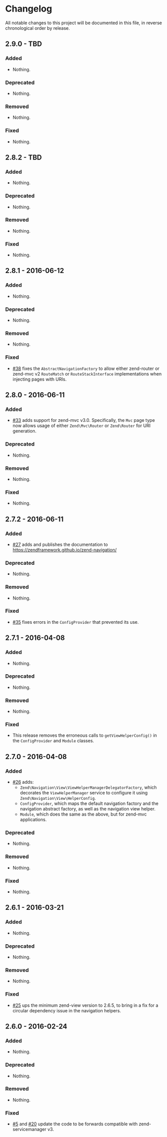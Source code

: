 # Changelog

All notable changes to this project will be documented in this file, in reverse chronological order by release.

## 2.9.0 - TBD

### Added

- Nothing.

### Deprecated

- Nothing.

### Removed

- Nothing.

### Fixed

- Nothing.

## 2.8.2 - TBD

### Added

- Nothing.

### Deprecated

- Nothing.

### Removed

- Nothing.

### Fixed

- Nothing.

## 2.8.1 - 2016-06-12

### Added

- Nothing.

### Deprecated

- Nothing.

### Removed

- Nothing.

### Fixed

- [#38](https://github.com/zendframework/zend-navigation/pull/38) fixes the
  `AbstractNavigationFactory` to allow either zend-router or zend-mvc v2
  `RouteMatch` or `RouteStackInterface` implementations when injecting pages
  with URIs.

## 2.8.0 - 2016-06-11

### Added

- [#33](https://github.com/zendframework/zend-navigation/pull/33) adds support
  for zend-mvc v3.0. Specifically, the `Mvc` page type now allows usage of
  either `Zend\Mvc\Router` or `Zend\Router` for URI generation.

### Deprecated

- Nothing.

### Removed

- Nothing.

### Fixed

- Nothing.

## 2.7.2 - 2016-06-11

### Added

- [#27](https://github.com/zendframework/zend-navigation/pull/27) adds and
  publishes the documentation to https://zendframework.github.io/zend-navigation/

### Deprecated

- Nothing.

### Removed

- Nothing.

### Fixed

- [#35](https://github.com/zendframework/zend-navigation/pull/35) fixes errors
  in the `ConfigProvider` that prevented its use.

## 2.7.1 - 2016-04-08

### Added

- Nothing.

### Deprecated

- Nothing.

### Removed

- Nothing.

### Fixed

- This release removes the erroneous calls to `getViewHelperConfig()` in the
  `ConfigProvider` and `Module` classes.

## 2.7.0 - 2016-04-08

### Added

- [#26](https://github.com/zendframework/zend-navigation/pull/26) adds:
  - `Zend\Navigation\View\ViewHelperManagerDelegatorFactory`, which decorates
    the `ViewHelperManager` service to configure it using
    `Zend\Navigation\View\HelperConfig`.
  - `ConfigProvider`, which maps the default navigation factory and the
    navigation abstract factory, as well as the navigation view helper.
  - `Module`, which does the same as the above, but for zend-mvc
    applications.

### Deprecated

- Nothing.

### Removed

- Nothing.

### Fixed

- Nothing.

## 2.6.1 - 2016-03-21

### Added

- Nothing.

### Deprecated

- Nothing.

### Removed

- Nothing.

### Fixed

- [#25](https://github.com/zendframework/zend-navigation/pull/25) ups the
  minimum zend-view version to 2.6.5, to bring in a fix for a circular
  dependency issue in the navigation helpers.

## 2.6.0 - 2016-02-24

### Added

- Nothing.

### Deprecated

- Nothing.

### Removed

- Nothing.

### Fixed

- [#5](https://github.com/zendframework/zend-navigation/pull/5) and
  [#20](https://github.com/zendframework/zend-navigation/pull/20) update the
  code to be forwards compatible with zend-servicemanager v3.
